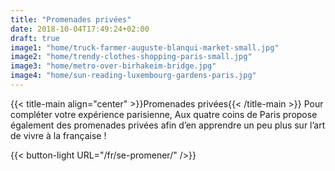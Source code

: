 ```yaml
---
title: "Promenades privées"
date: 2018-10-04T17:49:24+02:00
draft: true
image1: "home/truck-farmer-auguste-blanqui-market-small.jpg"
image2: "home/trendy-clothes-shopping-paris-small.jpg"
image3: "home/metro-over-birhakeim-bridge.jpg"
image4: "home/sun-reading-luxembourg-gardens-paris.jpg"
---
```


{{< title-main align="center" >}}Promenades privées{{< /title-main >}}
Pour compléter votre expérience parisienne, Aux quatre coins de Paris propose également des promenades privées afin d’en apprendre un peu plus sur l’art de vivre à la française !

{{< button-light URL="/fr/se-promener/" />}}
